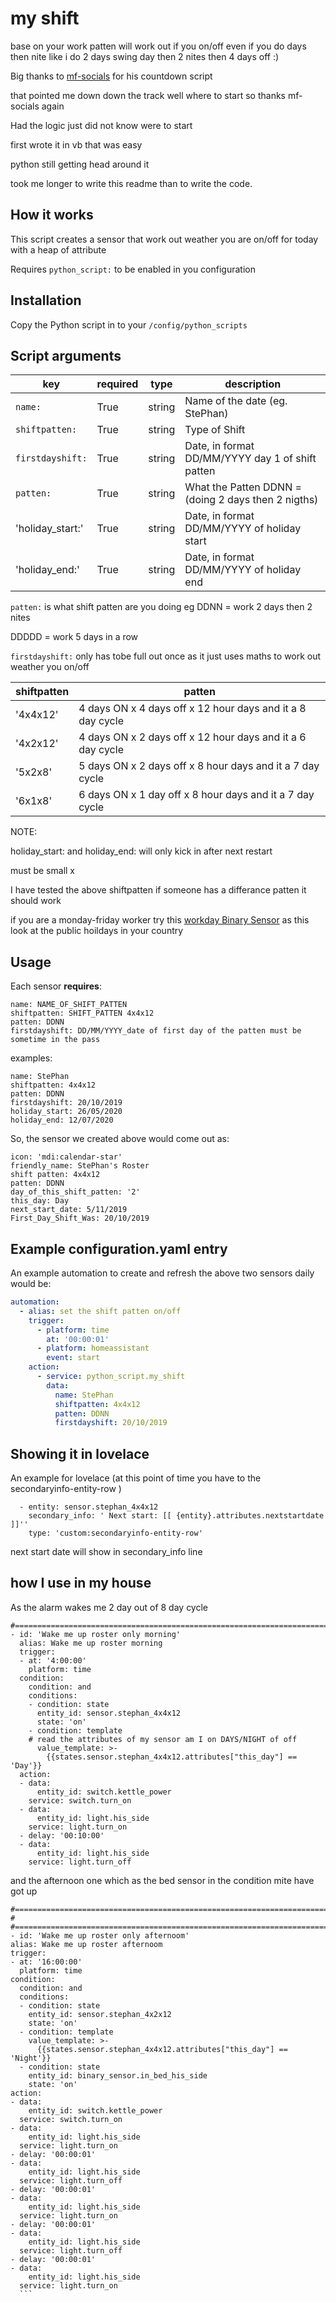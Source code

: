 # my shift
base on your work patten will work out if you on/off
even if you do days then nite like i do 2 days swing day then 2 nites then 4 days off :)

Big thanks to [mf-socials](https://github.com/mf-social/ps-date-countdown) for his countdown script 

that pointed me down down the track well where to start so thanks mf-socials again

Had the logic just did not know were to start 

first wrote it in vb that was easy

python still getting head around it

took me longer to write this readme than to write the code.

## How it works
This script creates a sensor that work out weather you are on/off for today
with a heap of attribute 



Requires `python_script:` to be enabled in you configuration

## Installation
Copy the Python script in to your `/config/python_scripts`

## Script arguments
key | required | type | description
-- | -- | -- | --
`name:` | True | string | Name of the date (eg. StePhan)
`shiftpatten:` | True | string | Type of Shift  
`firstdayshift:` | True | string | Date, in format DD/MM/YYYY day 1 of shift patten
`patten:` | True | string | What the Patten DDNN = (doing 2 days then 2 nigths)
'holiday_start:' | True | string | Date, in format DD/MM/YYYY of holiday start
'holiday_end:' | True | string | Date, in format DD/MM/YYYY of holiday end

`patten:` is what shift patten are you doing
eg
DDNN = work 2 days then 2 nites

DDDDD = work 5 days in a row

`firstdayshift:` only has tobe full out once as it just uses maths to work out weather you on/off



shiftpatten | patten
--|--
'4x4x12'|    4 days ON x 4 days off x 12 hour days and it a 8 day cycle 
'4x2x12'|    4 days ON x 2 days off x 12 hour days and it a 6 day cycle
'5x2x8'|    5 days ON x 2 days off x 8 hour days and it a 7 day cycle
'6x1x8' |    6 days ON x 1 day off x 8 hour days and it a 7 day cycle


NOTE:

holiday_start: and holiday_end: will only kick in after next restart


must be small x

I have tested the above shiftpatten if someone has a differance patten it should work


if you are a monday-friday worker try this [workday Binary Sensor](https://www.home-assistant.io/integrations/workday/)
as this look at the public hoildays in your country

## Usage
Each sensor **requires**:

```
name: NAME_OF_SHIFT_PATTEN
shiftpatten: SHIFT_PATTEN 4x4x12
patten: DDNN
firstdayshift: DD/MM/YYYY_date of first day of the patten must be sometime in the pass
```

examples:

```
name: StePhan
shiftpatten: 4x4x12
patten: DDNN
firstdayshift: 20/10/2019
holiday_start: 26/05/2020
holiday_end: 12/07/2020
```
So, the sensor we created above would come out as:

```
icon: 'mdi:calendar-star'
friendly_name: StePhan's Roster
shift patten: 4x4x12
patten: DDNN
day_of_this_shift_patten: '2'
this_day: Day
next_start_date: 5/11/2019
First_Day_Shift_Was: 20/10/2019
```
## Example configuration.yaml entry
An example automation to create and refresh the above two sensors daily would be:

```yaml
automation:
  - alias: set the shift patten on/off
    trigger:
      - platform: time
        at: '00:00:01'
      - platform: homeassistant
        event: start
    action:
      - service: python_script.my_shift
        data:
          name: StePhan
          shiftpatten: 4x4x12
          patten: DDNN
          firstdayshift: 20/10/2019
```
## Showing it in lovelace
An example for lovelace
(at this point of time you have to the secondaryinfo-entity-row )

```
  - entity: sensor.stephan_4x4x12
    secondary_info: ' Next start: [[ {entity}.attributes.nextstartdate ]]''
    type: 'custom:secondaryinfo-entity-row'
```
next start date will show in secondary_info line

## how I use in my house

As the alarm wakes me 2 day out of 8 day cycle

```
#=======================================================================
- id: 'Wake me up roster only morning'
  alias: Wake me up roster morning
  trigger:
  - at: '4:00:00'
    platform: time
  condition:
    condition: and
    conditions:
    - condition: state
      entity_id: sensor.stephan_4x4x12
      state: 'on'
    - condition: template
    # read the attributes of my sensor am I on DAYS/NIGHT of off
      value_template: >-
        {{states.sensor.stephan_4x4x12.attributes["this_day"] == 'Day'}}
  action:
  - data:
      entity_id: switch.kettle_power
    service: switch.turn_on
  - data:
      entity_id: light.his_side
    service: light.turn_on
  - delay: '00:10:00'
  - data:
      entity_id: light.his_side
    service: light.turn_off  
  ```
  and the afternoon one
  which as the bed sensor in the condition mite have got up
  
  ```
#=======================================================================
#
#=======================================================================
- id: 'Wake me up roster only afternoom'
  alias: Wake me up roster afternoom
  trigger:
  - at: '16:00:00'
    platform: time
  condition:
    condition: and
    conditions:
    - condition: state
      entity_id: sensor.stephan_4x2x12
      state: 'on'
    - condition: template
      value_template: >-
        {{states.sensor.stephan_4x4x12.attributes["this_day"] == 'Night'}}
    - condition: state
      entity_id: binary_sensor.in_bed_his_side
      state: 'on'
  action:
  - data:
      entity_id: switch.kettle_power
    service: switch.turn_on
  - data:
      entity_id: light.his_side
    service: light.turn_on
  - delay: '00:00:01'
  - data:
      entity_id: light.his_side
    service: light.turn_off   
  - delay: '00:00:01'
  - data:
      entity_id: light.his_side
    service: light.turn_on
  - delay: '00:00:01'
  - data:
      entity_id: light.his_side
    service: light.turn_off   
  - delay: '00:00:01'
  - data:
      entity_id: light.his_side
    service: light.turn_on
    ```




